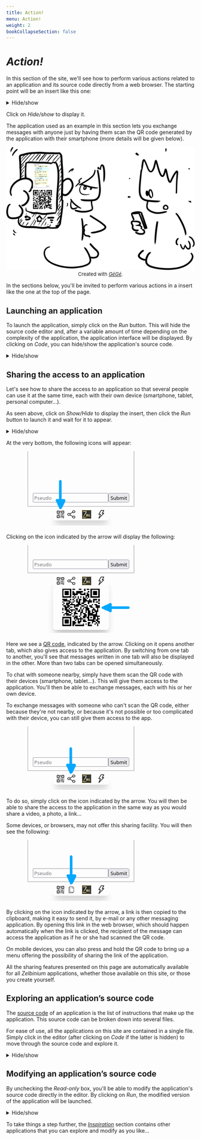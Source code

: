 ```yaml
---
title: Action!
menu: Action!
weight: 2
bookCollapseSection: false
---
```


# *Action!*

In this section of the site, we'll see how to perform various actions related to an application and its source code directly from a web browser. The starting point will be an insert like this one:

<details style="padding: 0;">
  <summary style="cursor; pointer; outline-style: none;">Hide/show</summary>
<iframe style="width: 100%; height: 80vh;" src="https://faas.q37.info/brython?demo=Messages">
</iframe>
</details> 

Click on *Hide/show* to display it.

The application used as an example in this section lets you exchange messages with anyone just by having them scan the QR code generated by the application with their smartphone (more details will be given below).

<div style="width: 100%; text-align: center">
    <img style="margin: auto;" src="./Action.png">
    <div style="font-size: small;">
        <span>Created with </span>
        <a href="https://framalab.org/gknd-creator/" target="_blank">
            <em>GéGé</em></a><span>.</span>
    </div>
</div>


In the sections below, you'll be invited to perform various actions in a insert like the one at the top of the page.

## Launching an application

To launch the application, simply click on the *Run* button. This will hide the source code editor and, after a variable amount of time depending on the complexity of the application, the application interface will be displayed. By clicking on *Code*, you can hide/show the application's source code.

<details style="padding: 0;">
  <summary style="cursor; pointer; outline-style: none;">Hide/show</summary>
  <iframe style="width: 100%; height: 80vh;" src="https://faas.q37.info/brython?demo=Messages">
  </iframe>
</details> 

## Sharing the access to an application

Let's see how to share the access to an application so that several people can use it at the same time, each with their own device (smartphone, tablet, personal computer…).

As seen above, click on *Show/Hide* to display the insert, then click the *Run* button to launch it and wait for it to appear.

<details style="padding: 0;">
  <summary style="cursor; pointer; outline-style: none;">Hide/show</summary>
  <iframe style="width: 100%; height: 80vh;" src="https://faas.q37.info/brython?demo=Messages">
  </iframe>
</details> 

At the very bottom, the following icons will appear:

![Area to click to display QR code](./FooterQRCode.png)

Clicking on the icon indicated by the arrow will display the following:

![QR code](./FooterQRCodeOpen.png)

Here we see a [QR code](https://en.wikipedia.org/wiki/QR_code), indicated by the arrow. Clicking on it opens another tab, which also gives access to the application. By switching from one tab to another, you'll see that messages written in one tab will also be displayed in the other. More than two tabs can be opened simultaneously.

To chat with someone nearby, simply have them scan the QR code with their devices (smartphone, tablet…). This will give them access to the application. You'll then be able to exchange messages, each with his or her own device.

To exchange messages with someone who can't scan the QR code, either because they're not nearby, or because it's not possible or too complicated with their device, you can still give them access to the app.

![](./FooterShare.png)

To do so, simply click on the icon indicated by the arrow. You will then be able to share the access to the application in the same way as you would share a video, a photo, a link…

Some devices, or browsers, may not offer this sharing facility. You will then see the following:

![](./FooterCopy.png)

By clicking on the icon indicated by the arrow, a link is then copied to the clipboard, making it easy to send it, by e-mail or any other messaging application. By opening this link in the web browser, which should happen automatically when the link is clicked, the recipient of the message can access the application as if he or she had scanned the QR code.

On mobile devices, you can also press and hold the QR code to bring up a menu offering the possibility of sharing the link of the application.

All the sharing features presented on this page are automatically available for all *Zelbinium* applications, whether those available on this site, or those you create yourself.

## Exploring an application’s source code

The [source code](https://en.wikipedia.org/wiki/Source_code) of an application is the list of instructions that make up the application. This source code can be broken down into several files.

For ease of use, all the applications on this site are contained in a single file. Simply click in the editor (after clicking on *Code* if the latter is hidden) to move through the source code and explore it.

<details style="padding: 0;">
  <summary style="cursor; pointer; outline-style: none;">Hide/show</summary>
  <iframe style="width: 100%; height: 80vh;" src="https://faas.q37.info/brython?demo=Messages">
  </iframe>
</details>

## Modifying an application’s source code

By unchecking the *Read-only* box, you'll be able to modify the application's source code directly in the editor. By clicking on *Run*, the modified version of the application will be launched.

<details style="padding: 0;">
  <summary style="cursor; pointer; outline-style: none;">Hide/show</summary>
  <iframe style="width: 100%; height: 80vh;" src="https://faas.q37.info/brython?demo=Messages">
  </iframe>
</details>

<!--
## Creating your own application
-->

To take things a step further, the [*Inspiration*](../../inspiration/) section contains other applications that you can explore and modify as you like…